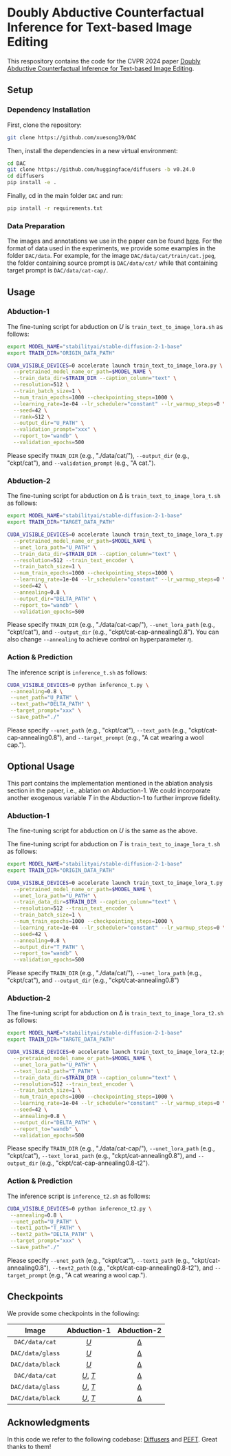 # Doubly Abductive Counterfactual Inference for Text-based Image Editing

This respository contains the code for the CVPR 2024 paper [Doubly Abductive Counterfactual Inference for Text-based Image Editing](https://arxiv.org/abs/2403.02981).

## Setup

### Dependency Installation

First, clone the repository:

```bash
git clone https://github.com/xuesong39/DAC
```

Then, install the dependencies in a new virtual environment:

```bash
cd DAC
git clone https://github.com/huggingface/diffusers -b v0.24.0
cd diffusers
pip install -e .
```

Finally, cd in the main folder `DAC` and run:
```bash
pip install -r requirements.txt
```

### Data Preparation

The images and annotations we use in the paper can be found [here](https://drive.google.com/drive/folders/12ueFwPhrJ7ncssJLeYP6n304Z7v5492j?usp=drive_link).
For the format of data used in the experiments, we provide some examples in the folder `DAC/data`. For example, for the image `DAC/data/cat/train/cat.jpeg`, the folder containing source prompt is `DAC/data/cat/` while that containing target prompt is `DAC/data/cat-cap/`.


## Usage

### Abduction-1
The fine-tuning script for abduction on _U_ is `train_text_to_image_lora.sh` as follows:

```bash
export MODEL_NAME="stabilityai/stable-diffusion-2-1-base"
export TRAIN_DIR="ORIGIN_DATA_PATH"

CUDA_VISIBLE_DEVICES=0 accelerate launch train_text_to_image_lora.py \
  --pretrained_model_name_or_path=$MODEL_NAME \
  --train_data_dir=$TRAIN_DIR --caption_column="text" \
  --resolution=512 \
  --train_batch_size=1 \
  --num_train_epochs=1000 --checkpointing_steps=1000 \
  --learning_rate=1e-04 --lr_scheduler="constant" --lr_warmup_steps=0 \
  --seed=42 \
  --rank=512 \
  --output_dir="U_PATH" \
  --validation_prompt="xxx" \
  --report_to="wandb" \
  --validation_epochs=500
```
Please specify `TRAIN_DIR` (e.g., "./data/cat/"), `--output_dir` (e.g., "ckpt/cat"), and `--validation_prompt` (e.g., "A cat.").

### Abduction-2
The fine-tuning script for abduction on Δ is `train_text_to_image_lora_t.sh` as follows:

```bash
export MODEL_NAME="stabilityai/stable-diffusion-2-1-base"
export TRAIN_DIR="TARGET_DATA_PATH"

CUDA_VISIBLE_DEVICES=0 accelerate launch train_text_to_image_lora_t.py \
  --pretrained_model_name_or_path=$MODEL_NAME \
  --unet_lora_path="U_PATH" \
  --train_data_dir=$TRAIN_DIR --caption_column="text" \
  --resolution=512 --train_text_encoder \
  --train_batch_size=1 \
  --num_train_epochs=1000 --checkpointing_steps=1000 \
  --learning_rate=1e-04 --lr_scheduler="constant" --lr_warmup_steps=0 \
  --seed=42 \
  --annealing=0.8 \
  --output_dir="DELTA_PATH" \
  --report_to="wandb" \
  --validation_epochs=500
```
Please specify `TRAIN_DIR` (e.g., "./data/cat-cap/"), `--unet_lora_path` (e.g., "ckpt/cat"), and `--output_dir` (e.g., "ckpt/cat-cap-annealing0.8"). You can also change `--annealing` to achieve control on hyperparameter $\eta$.

### Action & Prediction
The inference script is `inference_t.sh` as follows:

```bash
CUDA_VISIBLE_DEVICES=0 python inference_t.py \
 --annealing=0.8 \
 --unet_path="U_PATH" \
 --text_path="DELTA_PATH" \
 --target_prompt="xxx" \
 --save_path="./"
```
Please specify `--unet_path` (e.g., "ckpt/cat"), `--text_path` (e.g., "ckpt/cat-cap-annealing0.8"), and `--target_prompt` (e.g., "A cat wearing a wool cap.").

## Optional Usage
This part contains the implementation mentioned in the ablation analysis section in the paper, i.e., ablation on Abduction-1. We could incorporate another exogenous variable _T_ in the Abduction-1 to further improve fidelity.

### Abduction-1
The fine-tuning script for abduction on _U_ is the same as the above.

The fine-tuning script for abduction on _T_ is `train_text_to_image_lora_t.sh` as follows:

```bash
export MODEL_NAME="stabilityai/stable-diffusion-2-1-base"
export TRAIN_DIR="ORIGIN_DATA_PATH"

CUDA_VISIBLE_DEVICES=0 accelerate launch train_text_to_image_lora_t.py \
  --pretrained_model_name_or_path=$MODEL_NAME \
  --unet_lora_path="U_PATH" \
  --train_data_dir=$TRAIN_DIR --caption_column="text" \
  --resolution=512 --train_text_encoder \
  --train_batch_size=1 \
  --num_train_epochs=1000 --checkpointing_steps=1000 \
  --learning_rate=1e-04 --lr_scheduler="constant" --lr_warmup_steps=0 \
  --seed=42 \
  --annealing=0.8 \
  --output_dir="T_PATH" \
  --report_to="wandb" \
  --validation_epochs=500
```
Please specify `TRAIN_DIR` (e.g., "./data/cat/"), `--unet_lora_path` (e.g., "ckpt/cat"), and `--output_dir` (e.g., "ckpt/cat-annealing0.8")

### Abduction-2
The fine-tuning script for abduction on Δ is `train_text_to_image_lora_t2.sh` as follows:

```bash
export MODEL_NAME="stabilityai/stable-diffusion-2-1-base"
export TRAIN_DIR="TARGTE_DATA_PATH"

CUDA_VISIBLE_DEVICES=0 accelerate launch train_text_to_image_lora_t2.py \
  --pretrained_model_name_or_path=$MODEL_NAME \
  --unet_lora_path="U_PATH" \
  --text_lora1_path="T_PATH" \
  --train_data_dir=$TRAIN_DIR --caption_column="text" \
  --resolution=512 --train_text_encoder \
  --train_batch_size=1 \
  --num_train_epochs=1000 --checkpointing_steps=1000 \
  --learning_rate=1e-04 --lr_scheduler="constant" --lr_warmup_steps=0 \
  --seed=42 \
  --annealing=0.8 \
  --output_dir="DELTA_PATH" \
  --report_to="wandb" \
  --validation_epochs=500
```
Please specify `TRAIN_DIR` (e.g., "./data/cat-cap/"), `--unet_lora_path` (e.g., "ckpt/cat"), `--text_lora1_path` (e.g., "ckpt/cat-annealing0.8"), and `--output_dir` (e.g., "ckpt/cat-cap-annealing0.8-t2").

### Action & Prediction
The inference script is `inference_t2.sh` as follows:

```bash
CUDA_VISIBLE_DEVICES=0 python inference_t2.py \
 --annealing=0.8 \
 --unet_path="U_PATH" \
 --text1_path="T_PATH" \
 --text2_path="DELTA_PATH" \
 --target_prompt="xxx" \
 --save_path="./"
```
Please specify `--unet_path` (e.g., "ckpt/cat"), `--text1_path` (e.g., "ckpt/cat-annealing0.8"), `--text2_path` (e.g., "ckpt/cat-cap-annealing0.8-t2"), and `--target_prompt` (e.g., "A cat wearing a wool cap.").

## Checkpoints

We provide some checkpoints in the following:

| Image | Abduction-1 | Abduction-2 |
|:---:|:---:|:---:|
|`DAC/data/cat`| [_U_](https://drive.google.com/drive/folders/12UFolxqxQDlHDOZZiQZoK5cEwxxyWjZS?usp=drive_link) |[Δ](https://drive.google.com/drive/folders/1Sbc3dSqY2KyhQ7KRxwwoT1KQcrf7Kz5q?usp=drive_link)|
|`DAC/data/glass`| [_U_](https://drive.google.com/drive/folders/1wf1XbC3Gi5Nv5ig-zNlY1xAVuWsV-5Rz?usp=drive_link) |[Δ](https://drive.google.com/drive/folders/1TZ9KAvbB5_XDHN7VcH-0gtVW5sa-gF0h?usp=drive_link)|
|`DAC/data/black`| [_U_](https://drive.google.com/drive/folders/1G2pIboOJMr2iirmsqATyMQcHpCYeXNGy?usp=drive_link) |[Δ](https://drive.google.com/drive/folders/17CiCbOtCJR8jgvQ8Ut-UDA1v-XuTxaVv?usp=drive_link)|
|`DAC/data/cat`| [_U_](https://drive.google.com/drive/folders/12UFolxqxQDlHDOZZiQZoK5cEwxxyWjZS?usp=drive_link), [_T_](https://drive.google.com/drive/folders/1XD23tfc2nANpoPjMW4t8u09mdjg_zBCR?usp=drive_link) |[Δ](https://drive.google.com/drive/folders/1AuQuUNE5Q9GZXRXggdk7psccTv10P5ZX?usp=drive_link)|
|`DAC/data/glass`|[_U_](https://drive.google.com/drive/folders/1wf1XbC3Gi5Nv5ig-zNlY1xAVuWsV-5Rz?usp=drive_link), [_T_](https://drive.google.com/drive/folders/1lRwgxacYpmenI-SjrEZTbiApXm3Vhukz?usp=drive_link) |[Δ](https://drive.google.com/drive/folders/1PiWoaCpnuf2xbhGTvx6gatINtbcSgbF6?usp=drive_link)|
|`DAC/data/black`|[_U_](https://drive.google.com/drive/folders/1G2pIboOJMr2iirmsqATyMQcHpCYeXNGy?usp=drive_link), [_T_](https://drive.google.com/drive/folders/17sxSfJNfutDN9luIh6OoU2BnxHMUO4Jd?usp=drive_link) |[Δ](https://drive.google.com/drive/folders/1dml7yAuNa84pSNT6hp3ErvyP5RqNtlxt?usp=drive_link)|

## Acknowledgments

In this code we refer to the following codebase: [Diffusers](https://github.com/huggingface/diffusers) and [PEFT](https://github.com/huggingface/peft). Great thanks to them!

